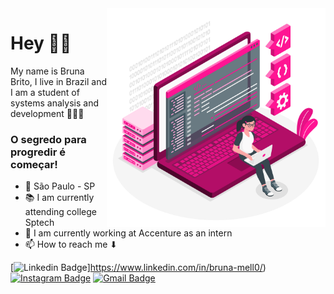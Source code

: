 <img align="right" src="https://github.com/bruna-melohub/bruna-melohub/blob/main/image/computer.png" width="350"/>

# Hey 👋🏼

My name is Bruna Brito, I live in Brazil and I am a student of systems analysis and development 👩🏻‍💻

### O segredo para progredir é começar!

 - 📍 São Paulo - SP 
 - 📚 I am currently attending college Sptech
 - 💜 I am currently working at Accenture as an intern
 - 📫 How to reach me ⬇
 


[![Linkedin Badge](https://img.shields.io/badge/-Bruna_Mello-FF1493?style=flat-square&logo=Linkedin&logoColor=white&link=https://www.linkedin.com/in/bruna-mell0/)]https://www.linkedin.com/in/bruna-mell0/) [![Instagram Badge](https://img.shields.io/badge/-Bruna_Mello-FF1493?style=flat-square&logo=Instagram&logoColor=white&link=https://instagram.com/bruna.me.llo?igshid=wu6txd9eq10p)](https://instagram.com/bruna.me.llo?igshid=wu6txd9eq10p) [![Gmail Badge](https://img.shields.io/badge/-Bruna_Brito-FF1493?style=flat-square&logo=Gmail&logoColor=white&link=mailto:bruna.mbrito98@gmail.com)](mailto:bruna.mbrito98@gmail.com)
